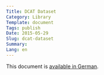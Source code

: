 ```yaml
---
Title: DCAT Dataset
Category: Library
Template: document
Tags: publish
Date: 2015-05-29
Slug: dcat-dataset
Summary:
Lang: en
---
```


This document is [available in German](/de/library/dcat-dataset).

